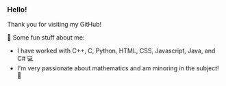 ### Hello!

Thank you for visiting my GitHub!

💫 Some fun stuff about me:
- I have worked with C++, C, Python, HTML, CSS, Javascript, Java, and C# 💻
- I'm very passionate about mathematics and am minoring in the subject! 📖
<!-- - I'm searching for co-op/internship opportunities 🔭 -->
<!--
**slnwnsr/slnwnsr** is a ✨ _special_ ✨ repository because its `README.md` (this file) appears on your GitHub profile.

Here are some ideas to get you started:

- 🔭 I’m currently working on ...
- 🌱 I’m currently learning ...
- 👯 I’m looking to collaborate on ...
- 🤔 I’m looking for help with ...
- 💬 Ask me about ...
- 📫 How to reach me: ...
- 😄 Pronouns: ...
- ⚡ Fun fact: ...
-->
